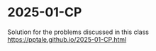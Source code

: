 # 2025-01-CP
Solution for the problems discussed in this class https://pptale.github.io/2025-01-CP.html
